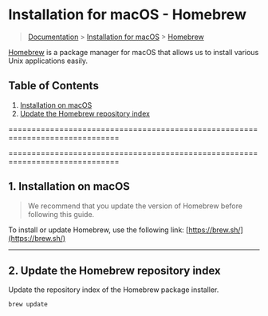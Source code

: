 # Installation for macOS - Homebrew

> [Documentation](../../readme.md) > [Installation for macOS](../readme.md) > [Homebrew](homebrew.md)

[Homebrew](https://brew.sh/) is a package manager for macOS that allows us to install various Unix applications easily.

## Table of Contents
1. [Installation on macOS](#markdown-header-1-installation-on-macos)
2. [Update the Homebrew repository index](#markdown-header-2-update-the-homebrew-repository-index)

==============================================================================

==============================================================================

## 1. Installation on macOS

> We recommend that you update the version of Homebrew before following this guide.

To install or update Homebrew, use the following link: [https://brew.sh/](https://brew.sh/)

---

## 2. Update the Homebrew repository index

Update the repository index of the Homebrew package installer.

```bash
brew update
```
